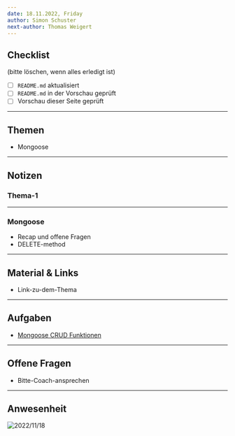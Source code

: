 ```yaml
---
date: 18.11.2022, Friday
author: Simon Schuster
next-author: Thomas Weigert
---
```


## Checklist

(bitte löschen, wenn alles erledigt ist)

- [ ] `README.md` aktualisiert
- [ ] `README.md` in der Vorschau geprüft
- [ ] Vorschau dieser Seite geprüft

---

## Themen

- Mongoose

---

## Notizen

### Thema-1

---

### Mongoose

- Recap und offene Fragen
- DELETE-method

---

## Material & Links

- Link-zu-dem-Thema

---

## Aufgaben

- [Mongoose CRUD Funktionen](https://github.com/neuefische/ffm-web-22-1/blob/main/sessions/mongoose/mongoose-assignment.md)

---

## Offene Fragen

- Bitte-Coach-ansprechen

---

## Anwesenheit

![2022/11/18](../images/2022-11-18.png)
